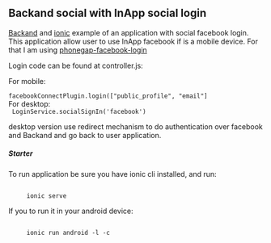 ## Backand social with InApp social login

[Backand](https://www.backand.com) and [ionic](www.ionicframework.com) example of an application with social facebook login.
 This application allow user to use InApp facebook if is a mobile device.
 For that I am using [phonegap-facebook-login](https://github.com/Wizcorp/phonegap-facebook-plugin)
 

Login code can be found at controller.js:

For mobile: 
<br/>
<code>
     facebookConnectPlugin.login(["public_profile", "email"]
</code>     
For desktop:
<br/>
<code>
     LoginService.socialSignIn('facebook')
</code>

desktop version use redirect mechanism to do authentication over facebook and Backand and go back to user application.
 
##### Starter
To run application be sure you have ionic cli installed, and run:

<code>
     ionic serve
</code>

If you to run it in your android device:

<code>
     ionic run android -l -c
</code>
